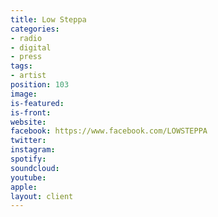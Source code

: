 ```yaml
---
title: Low Steppa
categories:
- radio
- digital
- press
tags:
- artist
position: 103
image: 
is-featured: 
is-front: 
website: 
facebook: https://www.facebook.com/LOWSTEPPA
twitter: 
instagram: 
spotify: 
soundcloud: 
youtube: 
apple: 
layout: client
---
```


